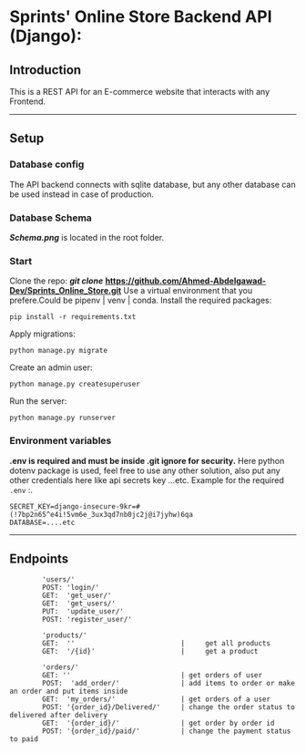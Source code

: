 # Sprints' Online Store Backend API (Django):

## Introduction ##

This is a REST API for an E-commerce website that interacts with any Frontend.

---
## Setup ##
### Database config ###
The API backend connects with sqlite database, but any other database can be used instead in case of production.
### Database Schema ###
***Schema.png*** is located in the root folder.
### Start ###
Clone the repo:  ***git clone*** **https://github.com/Ahmed-Abdelgawad-Dev/Sprints_Online_Store.git**
Use a virtual environment that you prefere.Could be pipenv | venv | conda. 
Install the required packages:
```shell
pip install -r requirements.txt
```
Apply migrations:
```shell
python manage.py migrate
```
Create an admin user:
```shell
python manage.py createsuperuser
```
Run the server:
```shell
python manage.py runserver
```
### Environment variables ###

**.env is required  and must be inside .git ignore for security.**
Here python dotenv package is used, feel free to use any other solution, also put any other credentials here like api secrets key ...etc.
Example for the required `.env` :.
```dotenv
SECRET_KEY=django-insecure-9kr=#(!7bp2n65^e4i!5vm6e_3ux3qd7nb0jc2j@i7jyhw)6qa
DATABASE=....etc
```
---
## Endpoints ##

```http request
        'users/'
        POST: 'login/' 
        GET:  'get_user/'
        GET:  'get_users/'
        PUT:  'update_user/'
        POST: 'register_user/'

        'products/' 
        GET:  ''                          |     get all products
        GET:  '/{id}'                     |     get a product

        'orders/'
        GET: ''                           | get orders of user  
        POST:  'add_order/'               | add items to order or make an order and put items inside
        GET:  'my_orders/'                | get orders of a user
        POST: '{order_id}/Delivered/'     | change the order status to delivered after delivery
        GET:  '{order_id}/'               | get order by order id
        POST: '{order_id}/paid/'          | change the payment status to paid
